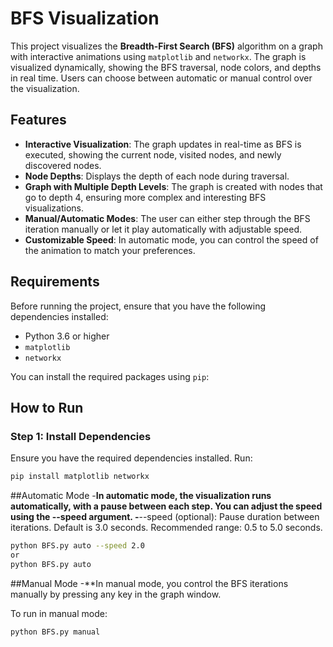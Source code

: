 # BFS Visualization

This project visualizes the **Breadth-First Search (BFS)** algorithm on a graph with interactive animations using `matplotlib` and `networkx`. The graph is visualized dynamically, showing the BFS traversal, node colors, and depths in real time. Users can choose between automatic or manual control over the visualization.

## Features
- **Interactive Visualization**: The graph updates in real-time as BFS is executed, showing the current node, visited nodes, and newly discovered nodes.
- **Node Depths**: Displays the depth of each node during traversal.
- **Graph with Multiple Depth Levels**: The graph is created with nodes that go to depth 4, ensuring more complex and interesting BFS visualizations.
- **Manual/Automatic Modes**: The user can either step through the BFS iteration manually or let it play automatically with adjustable speed.
- **Customizable Speed**: In automatic mode, you can control the speed of the animation to match your preferences.

## Requirements

Before running the project, ensure that you have the following dependencies installed:

- Python 3.6 or higher
- `matplotlib`
- `networkx`

You can install the required packages using `pip`:

## How to Run

### Step 1: Install Dependencies
Ensure you have the required dependencies installed. Run:

```bash
pip install matplotlib networkx
```
##Automatic Mode
-**In automatic mode, the visualization runs automatically, with a pause between each step. You can adjust the speed using the --speed argument.
-**--speed (optional): Pause duration between iterations. Default is 3.0 seconds. Recommended range: 0.5 to 5.0 seconds.
```bash
python BFS.py auto --speed 2.0
or
python BFS.py auto
```
##Manual Mode
-**In manual mode, you control the BFS iterations manually by pressing any key in the graph window.

To run in manual mode:
```bash
python BFS.py manual
```

